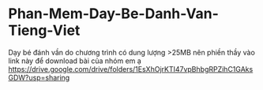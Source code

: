 # Phan-Mem-Day-Be-Danh-Van-Tieng-Viet
Dạy bé đánh vần
do chương trình có dung lượng >25MB nên phiền thầy vào link này để download bài của nhóm em ạ
https://drive.google.com/drive/folders/1EsXhOjrKTI47vpBhbgRPZihC1GAksGDW?usp=sharing
